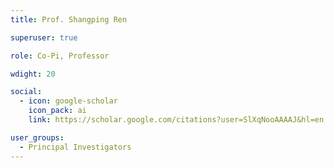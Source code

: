 ```yaml
---
title: Prof. Shangping Ren

superuser: true

role: Co-Pi, Professor

wdight: 20

social:
  - icon: google-scholar
    icon_pack: ai
    link: https://scholar.google.com/citations?user=SlXqNooAAAAJ&hl=en

user_groups:
  - Principal Investigators
---
```

